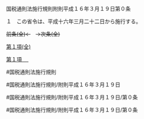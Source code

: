 国税通則法施行規則附則平成１６年３月１９日第０条

１　この省令は、平成十六年三月二十二日から施行する。

~~前条(全)←~~　~~→次条(全)~~

[第１項(全)](国税通則法施行規則附則平成１６年３月１９日第０条第１項_.md)  

[第１項 　 ](国税通則法施行規則附則平成１６年３月１９日第０条第１項.md)  

#国税通則法施行規則

#国税通則法施行規則/附則平成１６年３月１９日

#国税通則法施行規則/附則平成１６年３月１９日/第０条

#国税通則法施行規則/附則平成１６年３月１９日/第０条

